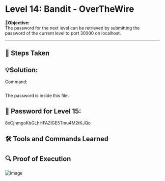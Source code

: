 # Level 14: Bandit - OverTheWire

**🎯Objective:**  
The password for the next level can be retrieved by submitting the password of the current level to port 30000 on localhost.

---

## 📝 Steps Taken


## 💡Solution:


  Command:
   ```bash
   
```
The password is inside this file.

## 🔑 Password for Level 15:
8xCjnmgoKbGLhHFAZlGE5Tmu4M2tKJQo

## 🛠️ Tools and Commands Learned

## 🔍 Proof of Execution
![image](https://github.com/user-attachments/assets/96ee7c9c-f7ef-482a-a025-3e6100fd31f2)

